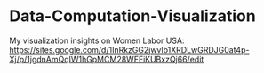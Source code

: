 # Data-Computation-Visualization


My visualization insights on Women Labor USA: https://sites.google.com/d/1InRkzGG2jwvlb1XRDLwGRDJG0at4p-Xj/p/1jgdnAmQqIW1hGpMCM28WFFiKUBxzQj66/edit
